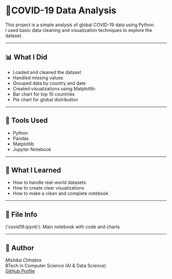 # 🦠COVID-19 Data Analysis

This project is a simple analysis of global COVID-19 data using Python.  
I used basic data cleaning and visualization techniques to explore the dataset.

------

## 📊 What I Did

- Loaded and cleaned the dataset
- Handled missing values
- Grouped data by country and date
- Created visualizations using Matplotlib:
- Bar chart for top 10 countries
- Pie chart for global distribution

--------

## 🧰 Tools Used

- Python
- Pandas
- Matplotlib
- Jupyter Notebook

-----

## 📝 What I Learned

- How to handle real-world datasets
- How to create clear visualizations
- How to make a clean and complete notebook

-------

 ## 📂 File Info

('covid19.ipynb'): Main notebook with code and charts

------

## 👤 Author

*Mishika Chhabra*  
BTech in Computer Science (AI & Data Science)  
[GitHub Profile](https://github.com/Mishikaa28)

